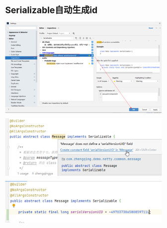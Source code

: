 # Serializable自动生成id

![](./images/32-Serializable自动生成id-1726109962969.png)

![](./images/32-Serializable自动生成id-1726110057408.png)

![](./images/32-Serializable自动生成id-1726110069681.png)

